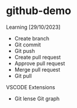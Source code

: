 # github-demo

Learning [29/10/2023] 
- Create branch 
- Git commit
- Git push
- Create pull request 
- Approve pull request
- Merge pull request
- Git pull


VSCODE Extensions
- Git lense
 Git graph
